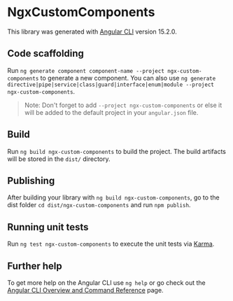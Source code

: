 # NgxCustomComponents

This library was generated with [Angular CLI](https://github.com/angular/angular-cli) version 15.2.0.

## Code scaffolding

Run `ng generate component component-name --project ngx-custom-components` to generate a new component. You can also use `ng generate directive|pipe|service|class|guard|interface|enum|module --project ngx-custom-components`.
> Note: Don't forget to add `--project ngx-custom-components` or else it will be added to the default project in your `angular.json` file. 

## Build

Run `ng build ngx-custom-components` to build the project. The build artifacts will be stored in the `dist/` directory.

## Publishing

After building your library with `ng build ngx-custom-components`, go to the dist folder `cd dist/ngx-custom-components` and run `npm publish`.

## Running unit tests

Run `ng test ngx-custom-components` to execute the unit tests via [Karma](https://karma-runner.github.io).

## Further help

To get more help on the Angular CLI use `ng help` or go check out the [Angular CLI Overview and Command Reference](https://angular.io/cli) page.
